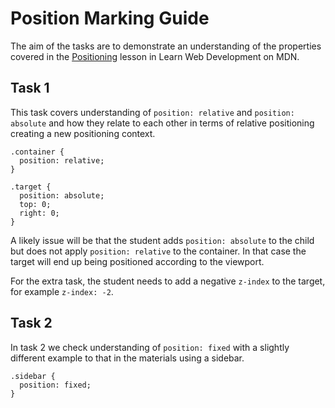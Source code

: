 # Position Marking Guide

The aim of the tasks are to demonstrate an understanding of the properties covered in the [Positioning](https://developer.mozilla.org/en-US/docs/Learn/CSS/CSS_layout/Positioning) lesson in Learn Web Development on MDN.

## Task 1

This task covers understanding of `position: relative` and `position: absolute` and how they relate to each other in terms of relative positioning creating a new positioning context.

```
.container {
  position: relative;
}

.target {
  position: absolute;
  top: 0;
  right: 0;
}
```

A likely issue will be that the student adds `position: absolute` to the child but does not apply `position: relative` to the container. In that case the target will end up being positioned according to the viewport.

For the extra task, the student needs to add a negative `z-index` to the target, for example `z-index: -2`.

## Task 2

In task 2 we check understanding of `position: fixed` with a slightly different example to that in the materials using a sidebar.

```
.sidebar {
  position: fixed;
}
```
